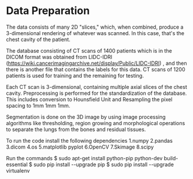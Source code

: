 # Data Preparation
The data consists of many 2D "slices," which, when combined, produce a 3-dimensional rendering of whatever was scanned. In this case, that's the chest cavity of the patient. 

The database consisting of CT scans of 1400 patients which is in the DICOM format was obtained from LIDC-IDRI (https://wiki.cancerimagingarchive.net/display/Public/LIDC-IDRI) , and then there is another file that contains the labels for this data. CT scans of 1200 patients is used for training and the remaining for testing. 

Each CT scan is 3-dimensional, containing multiple axial slices of the chest cavity. Preprocessing is performed for the standardization of the database. This includes conversion to Hounsfield Unit and Resampling the pixel spacing to 1mm 1mm 1mm. 

Segmentation is done on the 3D image by using image processing algorithms like thresholding, region growing and morphological operations to separate the lungs from the bones and residual tissues.

To run the code install the following dependencies
1.numpy
2.pandas
3.dicom
4.os
5.matplotlib pyplot
6.OpenCV
7.Skimage
8.scipy

Run the commands
$ sudo apt-get install python-pip python-dev build-essential 
$ sudo pip install --upgrade pip 
$ sudo pip install --upgrade virtualenv 

